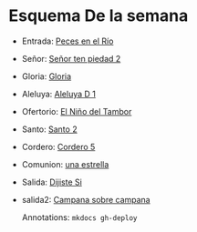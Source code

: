 # Esquema De la semana

- Entrada: [Peces en el Río](villancicos/Peces_en_el_rio.md)
- Señor: [Señor ten piedad 2](senior_ten_piedad/senior_5.md)
- Gloria: [Gloria](gloria/gloria_1.md)
- Aleluya: [Aleluya D 1](aleluya/aleluya_1.md)
- Ofertorio: [El Niño del Tambor](villancicos/El_ninio_del_tambor.md)
- Santo: [Santo 2](santo/santo_2.md)
- Cordero: [Cordero 5](cordero/cordero_5.md)
- Comunion: [una estrella](comunion/una_estrella.md)
- Salida: [Dijiste Si](salida/dijiste_si.md)
- salida2: [Campana sobre campana](villancicos/Campana_sobre_campana.md)

  Annotations:
  `mkdocs gh-deploy`
